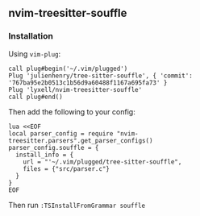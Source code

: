 ## nvim-treesitter-souffle

### Installation

Using `vim-plug`:

```vim
call plug#begin('~/.vim/plugged')
Plug 'julienhenry/tree-sitter-souffle', { 'commit': '767ba95e2b0513c1b56d9a60488f1167a695fa73' }
Plug 'lyxell/nvim-treesitter-souffle'
call plug#end()
```

Then add the following to your config:

```vim
lua <<EOF
local parser_config = require "nvim-treesitter.parsers".get_parser_configs()
parser_config.souffle = {
  install_info = {
    url = "'~/.vim/plugged/tree-sitter-souffle",
    files = {"src/parser.c"}
  }
}
EOF
```

Then run `:TSInstallFromGrammar souffle`
